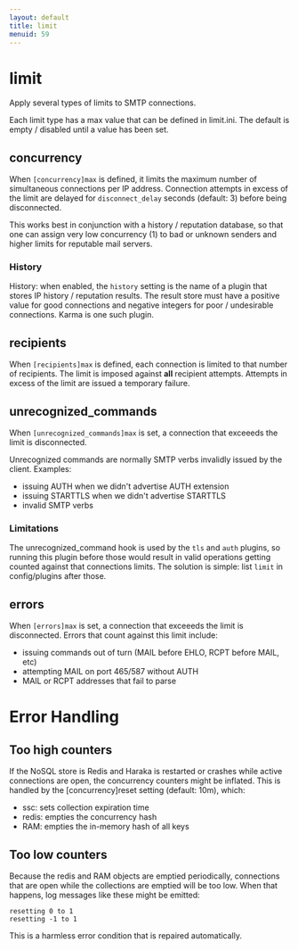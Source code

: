```yaml
---
layout: default
title: limit
menuid: 59
---
```

# limit

Apply several types of limits to SMTP connections.

Each limit type has a max value that can be defined in limit.ini. The default is empty / disabled until a value has been set.

## concurrency

When `[concurrency]max` is defined, it limits the maximum number of simultaneous connections per IP address. Connection attempts in excess of the limit are delayed for `disconnect_delay` seconds (default: 3) before being disconnected.

This works best in conjunction with a history / reputation database, so that
one can assign very low concurrency (1) to bad or unknown senders and higher
limits for reputable mail servers.

### History

History: when enabled, the `history` setting is the name of a plugin that stores IP history / reputation results. The result store must have a positive value for good connections and negative integers for poor / undesirable connections. Karma is one such plugin.


## recipients

When `[recipients]max` is defined, each connection is limited to that number of recipients. The limit is imposed against **all** recipient attempts. Attempts in excess of the limit are issued a temporary failure.


## unrecognized_commands

When `[unrecognized_commands]max` is set, a connection that exceeeds the limit is disconnected.

Unrecognized commands are normally SMTP verbs invalidly issued by the client.
Examples:

* issuing AUTH when we didn't advertise AUTH extension
* issuing STARTTLS when we didn't advertise STARTTLS
* invalid SMTP verbs


### Limitations

The unrecognized_command hook is used by the `tls` and `auth` plugins, so
running this plugin before those would result in valid operations getting
counted against that connections limits. The solution is simple: list
`limit` in config/plugins after those.


## errors

When `[errors]max` is set, a connection that exceeeds the limit is disconnected. Errors that count against this limit include:

* issuing commands out of turn (MAIL before EHLO, RCPT before MAIL, etc)
* attempting MAIL on port 465/587 without AUTH
* MAIL or RCPT addresses that fail to parse

# Error Handling

## Too high counters

If the NoSQL store is Redis and Haraka is restarted or crashes while active
connections are open, the concurrency counters might be inflated. This is
handled by the [concurrency]reset setting (default: 10m), which:

* ssc: sets collection expiration time
* redis: empties the concurrency hash
* RAM: empties the in-memory hash of all keys

## Too low counters

Because the redis and RAM objects are emptied periodically, connections that
are open while the collections are emptied will be too low. When
that happens, log messages like these might be emitted:

    resetting 0 to 1
    resetting -1 to 1

This is a harmless error condition that is repaired automatically.

